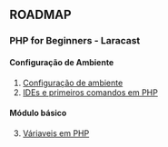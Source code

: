 ## ROADMAP

### PHP for Beginners - Laracast

#### Configuração de Ambiente
1. [Configuração de ambiente](/Laracast/Aula-01.md)
2. [IDEs e primeiros comandos em PHP](/Laracast/Aula-02.md)

#### Módulo básico
3. [Váriaveis em PHP](/Laracast/Aula-03.md)